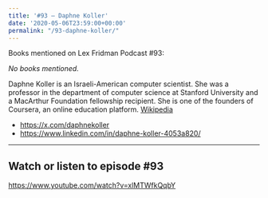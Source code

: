 ```yaml
---
title: '#93 – Daphne Koller'
date: '2020-05-06T23:59:00+00:00'
permalink: "/93-daphne-koller/"
---
```


Books mentioned on Lex Fridman Podcast #93:

*No books mentioned.*

<!--more-->

Daphne Koller is an Israeli-American computer scientist. She was a professor in the department of computer science at Stanford University and a MacArthur Foundation fellowship recipient. She is one of the founders of Coursera, an online education platform. <a href="https://en.wikipedia.org/wiki/Daphne_Koller" target="_blank">Wikipedia</a>

- <a href="https://x.com/daphnekoller" target="_blank">https://x.com/daphnekoller</a>
- <a href="https://www.linkedin.com/in/daphne-koller-4053a820/" target="_blank">https://www.linkedin.com/in/daphne-koller-4053a820/</a>

- - - - - -

## Watch or listen to episode #93

<https://www.youtube.com/watch?v=xlMTWfkQqbY>